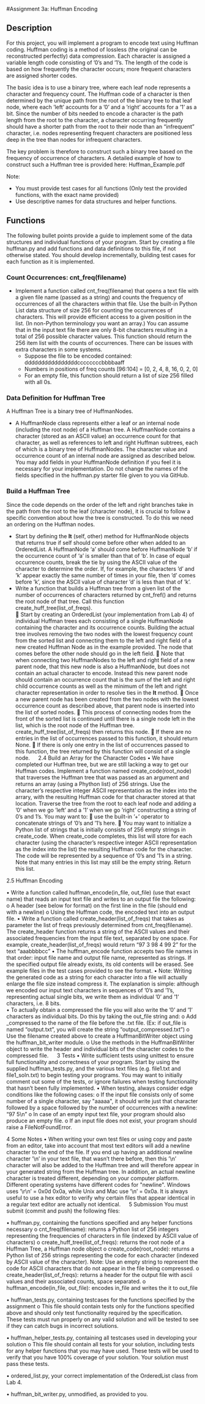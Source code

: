 #Assignment 3a: Huffman Encoding

## Description

For this project, you will implement a program to encode text using
Huffman coding.  Huffman coding is a method of lossless (the original
can be reconstructed perfectly) data compression. Each character is
assigned a variable length code consisting of ’0’s and ’1’s. The length
of the code is based on how frequently the character occurs; more
frequent characters are assigned shorter codes.

The basic idea is to use a binary tree, where each leaf node represents
a character and frequency count. The Huffman code of a character is then
determined by the unique path from the root of the binary tree to that
leaf node, where each ’left’ accounts for a ’0’ and a ’right’ accounts
for a ’1’ as a bit.  Since the number of bits needed to encode a
character is the path length from the root to the character, a character
occurring frequently should have a shorter path from the root to their
node than an “infrequent” character, i.e. nodes representing frequent
characters are positioned less deep in the tree than nodes for
infrequent characters.

The key problem is therefore to construct such a binary tree based on
the frequency of occurrence of characters. A detailed example of how to
construct such a Huffman tree is provided here: Huffman_Example.pdf

Note: 
* You must provide test cases for all functions (Only test the provided functions, with the exact name provided)  
* Use descriptive names for data structures and helper functions.
 
## Functions

The following bullet points provide a guide to implement some of the
data structures and individual functions of your program.  Start by
creating a file huffman.py and add functions and data definitions to
this file, if not otherwise stated.  You should develop incrementally,
building test cases for each function as it is implemented.

### Count Occurrences: cnt_freq(filename)

* Implement a function called cnt_freq(filename) that opens a text file
  with a given file name (passed as a string) and counts the frequency
  of occurrences of all the characters within that file. Use the
  built-in Python List data structure of size 256 for counting the
  occurrences of characters.  This will provide efficient access to a
  given position in the list.  (In non-Python terminology you want an
  array.)  You can assume that in the input text file there are only
  8-bit characters resulting in a total of 256 possible character
  values.  This function should return the 256 item list with the counts
  of occurrences.  There can be issues with extra characters in some
  systems.
  * Suppose the file to be encoded contained:	ddddddddddddddddccccccccbbbbaaff
  * Numbers in positions of freq counts 		[96:104] = [0, 2, 4, 8, 16, 0, 2, 0]
  * For an empty file, this function should return a list of size 256 filled with all 0s.


### Data Definition for Huffman Tree

A Huffman Tree is a binary tree of HuffmanNodes. 

* A HuffmanNode class represents either a leaf or an internal node (including the root node) of a Huffman tree.  A HuffmanNode contains a character (stored as an ASCII value) an occurrence count for that character, as well as references to left and right Huffman subtrees, each of which is a binary tree of HuffmanNodes.  The character value and occurrence count of an internal node are assigned as described below.  You may add fields in your HuffmanNode definition if you feel it is necessary for your implementation.  Do not change the names of the fields specified in the huffman.py starter file given to you via GitHub.

### Build a Huffman Tree

Since the code depends on the order of the left and right branches take
in the path from the root to the leaf (character node), it is crucial to
follow a specific convention about how the tree is constructed.  To do
this we need an ordering on the Huffman nodes.

* Start by defining the __lt__ (self, other) method for HuffmanNode objects that returns true if self should come before other when added to an OrderedList. A HuffmanNode ‘a’ should come before HuffmanNode ‘b’ if the occurrence count of ‘a’ is smaller than that of ‘b’.  In case of equal occurrence counts, break the tie by using the ASCII value of the character to determine the order. If, for example, the characters ’d’ and ’k’ appear exactly the same number of times in your file, then ’d’ comes before ’k’, since the ASCII value of character ’d’ is less than that of ’k’. 
* Write a function that builds a Huffman tree from a given list of the number of occurrences of characters returned by cnt_fref()  and returns the root node of that tree. Call this function create_huff_tree(list_of_freqs).  
	Start by creating an OrderedList (your implementation from Lab 4) of individual Huffman trees each consisting of a single HuffmanNode containing the character and its occurrence counts. Building the actual tree involves removing the two nodes with the lowest frequency count from the sorted list and connecting them to the left and right field of a new created Huffman Node as in the example provided.   The node that comes before the other node should go in the left field.
	Note that when connecting two HuffmanNodes to the left and right field of a new parent node, that this new node is also a HuffmanNode, but does not contain an actual character to encode. Instead this new parent node should contain an occurrence count that is the sum of the left and right child occurrence counts as well as the minimum of the left and right character representation in order to resolve ties in the __lt__ method. 
	Once a new parent node has been created from the two nodes with the lowest occurrence count as described above, that parent node is inserted into the list of sorted nodes. 
	This process of connecting nodes from the front of the sorted list is continued until there is a single node left in the list, which is the root node of the Huffman tree.  create_huff_tree(list_of_freqs) then returns this node. 
	If there are no entries in the list of occurrences passed to this function, it should return None. 
	If there is only one entry in the list of occurrences passed to this function, the tree returned by this function will consist of a single node. 
 
2.4 Build an Array for the Character Codes
•	We have completed our Huffman tree, but we are still lacking a way to get our Huffman codes. Implement a function named create_code(root_node) that traverses the Huffman tree that was passed as an argument and returns an array (using a Phython list) of 256 strings. Use the character’s respective integer ASCII representation as the index into the arrary, with the resulting Huffman code for that character stored at that location.  Traverse the tree from the root to each leaf node and adding a ’0’ when we go ’left’ and a ’1’ when we go ’right’ constructing a string of 0’s and 1’s.  You may want to:
	use the built-in ’+’ operator to concatenate strings of ’0’s and ’1’s here. 
	You may want to initialize a Python list of strings that is initially consists of 256 empty strings in create_code. When create_code completes, this list will store for each character (using the character’s respective integer ASCII representation as the index into the list) the resulting Huffman code for the character. The code will be represented by a sequence of ’0’s and ’1’s in a string.  Note that many entries in this list may still be the empty string.  Return this list.

2.5 Huffman Encoding

•	Write a function called huffman_encode(in_file, out_file) (use that exact name) that reads an input text file and writes to an output file the following:
o	A header (see below for format) on the first line in the file (should end with a newline)
o	Using the Huffman code, the encoded text into an output file. 
•	Write a function called create_header(list_of_freqs)  that takes as parameter the list of freqs previously determined from cnt_freq(filename). The create_header function returns a string of the ASCII values and their associated frequencies from the input file text, separated by one space. For example, create_header(list_of_freqs) would return “97 3 98 4 99 2” for the text “aaabbbbcc”
•	The huffman_encode function accepts two file names in that order: input file name and output file name, represented as strings.   If the specified output file already exists, its old contents will be erased.  See example files in the test cases provided to see the format.
•	Note: Writing the generated code as a string for each character into a file will actually enlarge the file size instead compress it. The explanation is simple: although we encoded our input text characters in sequences of ’0’s and ’1’s, representing actual single bits, we write them as individual ’0’ and ’1’ characters, i.e. 8 bits.  
•	To actually obtain a compressed the file you will also write the ’0’ and ’1’ characters as individual bits.  Do this by taking the out_file string and:
o	Add _compressed to the name of the file before the .txt file.  (Ex: if out_file is named “output.txt”, you will create the string “output_compressed.txt”)
o	Use the filename created above to create a HuffmanBitWriter object using the huffman_bit_writer module.
o	Use the methods in the HuffmanBitWriter object to write the header and individual bits of the character codes to the compressed file.
 
3 Tests
•	Write sufficient tests using unittest to ensure full functionality and correctness of your program. Start by using the supplied huffman_tests.py, and the various text files (e.g. file1.txt and file1_soln.txt) to begin testing your programs. You may want to initially comment out some of the tests, or ignore failures when testing functionality that hasn’t been fully implemented.
•	When testing, always consider edge conditions like the following cases:
o	If the input file consists only of some number of a single character, say "aaaaa", it should write just that character followed by a space followed by the number of occurrences with a newline: “97 5\n” 
o	In case of an empty input text file, your program should also produce an empty file. 
o	If an input file does not exist, your program should raise a FileNotFoundError.

4 Some Notes
•	When writing your own test files or using copy and paste from an editor, take into account that most text editors will add a newline character to the end of the file. If you end up having an additional newline character ’\n’ in your text file, that wasn’t there before, then this ’\n’ character will also be added to the Huffman tree and will therefore appear in your generated string from the Huffman tree. In addition, an actual newline character is treated different, depending on your computer platform. Different operating systems have different codes for "newline". Windows uses ’\r\n’ = 0x0d 0x0a, while Unix and Mac use ’\n’ = 0x0a. It is always useful to use a hex editor to verify why certain files that appear identical in a regular text editor are actually not identical. 
 
5 Submission
You must submit (commit and push) the following files:

•	huffman.py, containing the functions specified and any helper functions necessary
o	cnt_freq(filename): returns a Python list of 256 integers representing the frequencies of characters in file (indexed by ASCII value of characters)
o	create_huff_tree(list_of_freqs): returns the root node of a Huffman Tree, a Huffman node object
o	create_code(root_node): returns a Python list of 256 strings representing the code for each character (indexed by ASCII value of the character).  Note: Use an empty string to represent the code for ASCII characters that do not appear in the file being compressed.
o	create_header(list_of_freqs): returns a header for the output file with ascii values and their associated counts, space separated. 
o	huffman_encode(in_file, out_file): encodes in_file and writes the it to out_file

•	huffman_tests.py, containing testcases for the functions specified by the assignment 
o	This file should contain tests only for the functions specified above and should only test functionality required by the specification. These tests must run properly on any valid solution and will be tested to see if they can catch bugs in incorrect solutions.

•	huffman_helper_tests.py, containing all testcases used in developing your solution 
o	This file should contain all tests for your solution, including tests for any helper functions that you may have used. These tests will be used to verify that you have 100% coverage of your solution. Your solution must pass these tests.

•	ordered_list.py, your correct implementation of the OrderedList class from Lab 4.

•	huffman_bit_writer.py, unmodified, as provided to you.

